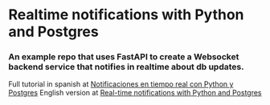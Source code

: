 # Realtime notifications with Python and Postgres
### An example repo that uses FastAPI to create a Websocket backend service that notifies in realtime about db updates.
Full tutorial in spanish at [Notificaciones en tiempo real con Python y Postgres](https://appbits.com.mx/blog/articles/notificaciones-en-tiempo-real-con-python-y-postgres)
English version at [Real-time notifications with Python and Postgres](https://wuilly.com/2019/10/real-time-notifications-with-python-and-postgres/)
